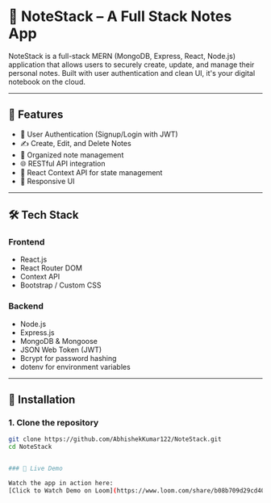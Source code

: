 # 📒 NoteStack – A Full Stack Notes App

NoteStack is a full-stack MERN (MongoDB, Express, React, Node.js) application that allows users to securely create, update, and manage their personal notes. Built with user authentication and clean UI, it's your digital notebook on the cloud.

---

## 🚀 Features

- 🔐 User Authentication (Signup/Login with JWT)
- ✍️ Create, Edit, and Delete Notes
- 📁 Organized note management
- 🌐 RESTful API integration
- 🧠 React Context API for state management
- 🎨 Responsive UI

---

## 🛠️ Tech Stack

### Frontend
- React.js
- React Router DOM
- Context API
- Bootstrap / Custom CSS

### Backend
- Node.js
- Express.js
- MongoDB & Mongoose
- JSON Web Token (JWT)
- Bcrypt for password hashing
- dotenv for environment variables

---

## 🔧 Installation

### 1. Clone the repository

```bash
git clone https://github.com/AbhishekKumar122/NoteStack.git
cd NoteStack


### 🎥 Live Demo

Watch the app in action here:  
[Click to Watch Demo on Loom](https://www.loom.com/share/b08b709d29cd40889b81c851cbc903a7)
